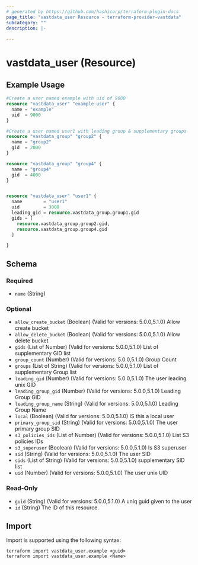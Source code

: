 ```yaml
---
# generated by https://github.com/hashicorp/terraform-plugin-docs
page_title: "vastdata_user Resource - terraform-provider-vastdata"
subcategory: ""
description: |-
  
---
```


# vastdata_user (Resource)



## Example Usage

```terraform
#Create a user named example with uid of 9000
resource "vastdata_user" "example-user" {
  name = "example"
  uid  = 9000
}

#Create a user named user1 with leading group & supplementary groups
resource "vastdata_group" "group2" {
  name = "group2"
  gid  = 2000
}

resource "vastdata_group" "group4" {
  name = "group4"
  gid  = 4000
}


resource "vastdata_user" "user1" {
  name        = "user1"
  uid         = 3000
  leading_gid = resource.vastdata_group.group1.gid
  gids = [
    resource.vastdata_group.group2.gid,
    resource.vastdata_group.group4.gid
  ]

}
```

<!-- schema generated by tfplugindocs -->
## Schema

### Required

- `name` (String)

### Optional

- `allow_create_bucket` (Boolean) (Valid for versions: 5.0.0,5.1.0) Allow create bucket
- `allow_delete_bucket` (Boolean) (Valid for versions: 5.0.0,5.1.0) Allow delete bucket
- `gids` (List of Number) (Valid for versions: 5.0.0,5.1.0) List of supplementary GID list
- `group_count` (Number) (Valid for versions: 5.0.0,5.1.0) Group Count
- `groups` (List of String) (Valid for versions: 5.0.0,5.1.0) List of supplementary Group list
- `leading_gid` (Number) (Valid for versions: 5.0.0,5.1.0) The user leading unix GID
- `leading_group_gid` (Number) (Valid for versions: 5.0.0,5.1.0) Leading Group GID
- `leading_group_name` (String) (Valid for versions: 5.0.0,5.1.0) Leading Group Name
- `local` (Boolean) (Valid for versions: 5.0.0,5.1.0) IS this a local user
- `primary_group_sid` (String) (Valid for versions: 5.0.0,5.1.0) The user primary group SID
- `s3_policies_ids` (List of Number) (Valid for versions: 5.0.0,5.1.0) List S3 policies IDs
- `s3_superuser` (Boolean) (Valid for versions: 5.0.0,5.1.0) Is S3 superuser
- `sid` (String) (Valid for versions: 5.0.0,5.1.0) The user SID
- `sids` (List of String) (Valid for versions: 5.0.0,5.1.0) supplementary SID list
- `uid` (Number) (Valid for versions: 5.0.0,5.1.0) The user unix UID

### Read-Only

- `guid` (String) (Valid for versions: 5.0.0,5.1.0) A uniq guid given to the user
- `id` (String) The ID of this resource.

## Import

Import is supported using the following syntax:

```shell
terraform import vastdata_user.example <guid>
terraform import vastdata_user.example <Name>
```
